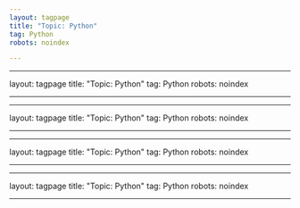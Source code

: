 ```yaml
---
layout: tagpage
title: "Topic: Python"
tag: Python
robots: noindex

---
```

---
layout: tagpage
title: "Topic: Python"
tag: Python
robots: noindex

---
---
layout: tagpage
title: "Topic: Python"
tag: Python
robots: noindex

---
---
layout: tagpage
title: "Topic: Python"
tag: Python
robots: noindex

---
---
layout: tagpage
title: "Topic: Python"
tag: Python
robots: noindex

---
